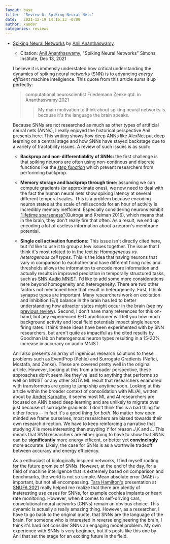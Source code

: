```yaml
---
layout: base
title:  "Review 6: Spiking Neural Nets"
date:   2021-12-19 14:16:13 -0700
author: xander
categories: reviews
---
```




- [Spiking Neural Networks](https://simons.berkeley.edu/news/spiking-neural-networks) by [Anil Ananthaswamy](http://anilananthaswamy.com/).


    - Citation: [Anil Ananthaswamy](http://anilananthaswamy.com/), "Spiking Neural Networks" Simons Institute, Dec 13, 2021

    I believe it is immensly understated how critical understanding the dynamics of spiking neural networks (SNN) is to advancing _energy efficient_ machine intellgience. This quote from this article sums it up perfectly: 

    > computational neuroscientist Friedemann Zenke qtd. in Ananthaswamy 2021
    >> My main motivation to think about spiking neural networks is because it's the language the brain speaks.


    Because SNNs are not researched as much as other types of artificial neural nets (ANNs), I really enjoyed the historical perspective Anil presents here. This writing shows how deep ANNs like AlexNet put deep learning on a central stage and how SNNs have stayed backstage due to a variety of tractability issues. A review of such issues is as such:
    
    - **Backprop and non-differentiablity of SNNs:** the first challenge is that spiking neurons are often using non-continous and discrete functions like the [_step function_](https://en.wikipedia.org/wiki/Heaviside_step_function) which prevent researchers from perforiming backprop.

    - **Memory storage and backprop through time:** assuming we can compute gradients (or approximate ones), we now need to deal with the fact the human neural nets show spiking latency at several different temporal scales. This is a problem becuase encoding neuron states at the scale of miliseconds for an hour of activity is incredibly memory ineffcient. Especially considering neurons exhibit ["lifetime sparseness"](https://www.ncbi.nlm.nih.gov/pmc/articles/PMC3154835/)(Quiroga and Kreiman 2016), which means that in the brain, they don't really fire that often. As a result, we end up encoding a lot of useless information about a neuron's membrane potential.
    - **Single cell activation functions:** This issue isn't directly cited here, but I'd like to use it to group a few issues together. The issue that I think it's most related to in the text is: _Homogeneous vs. heterogenous cell types_. This is the idea that having neurons that vary in comparison to eachother and have different firing rules and thresholds allows the information to encode more information and actually results in improved prediction in temporally structured tasks, such as [SNN Audio MNIST](https://zenkelab.org/resources/spiking-heidelberg-datasets-shd/). I'd like to add some more considerations here beyond homogeneity and heterogeneity. There are two other factors not mentioned here that result in heterogeneity. First, I think synapse types are important. Many researchers work on excitation and inhibition (E/I) balance in the brain has led to better understanding how attractor states might occur in the brain (see my [previous review](https://xanderladd.github.io/reviews/review3/)). Second, I don't have many references for this on-hand, but any experienced EEG practicioner will tell you how much background activity and local field potentials impact single neuron firing rates. I think these ideas have been experimented with by SNN researchers, but aren't quite as impactful as the cited results by Goodman lab on heterogenous neuron types resulting in a 15-20% increase in accuracy on audio MNIST.

    Anil also presents an array of ingenious research solutions to these problems such as EventProp (Pehle) and Surrogate Gradients (Neftci, Mostafa, and Zenke). These are covered pretty well in the original article. However, looking at this from a broader perspective, these approaches don't seem like they've lead to anything that performs so well on MNIST or any other SOTA ML result that researchers enamored with transformers are going to jump ship anytime soon. Looking at this article within the broader context of consolidation with ML/AI, written about by [Andrej Karpathy](https://twitter.com/karpathy/status/1468370605229547522), it seems most ML and AI researchers are focused on ANN based deep learning and are unlikely to migrate over just because of surrogate gradients. I don't think this is a bad thing for either focus -- in fact it's a good thing _for both_. No matter how open minded we frame ourselves, most researchers are biased towards their own research direction. We have to keep reinforcing a narrative that studying _X_ is more interesting than stuyding _Y_ for reason _J_,_K_ and _L_. This means that SNN researchers are either going to have to show that SNNs can be **significantly** more energy efficent, or better yet **convincingly** more accurate. Likely, the case for SNNs is as a worthwile tradeoff between accuracy and energy efficiency. 

    As a enthusiast of biologically inspired networks, I find myself rooting for the future promise of SNNs. However, at the end of the day, for a field of machine intelligence that is extremely based on comparison and benchmarks, the world is not so simple. Mean absolute error (MAE) is important, but not all encompassing. [Tara Hamilton's](https://profiles.uts.edu.au/Tara.Hamilton) presentation at [SNUFA 2021](http://snufa.net/2021/) really helped me realize that there are plently of insteresting use cases for SNNs, for example cochlea implants or heart rate monitoring. However, when it comes to self-driving cars, convolutional neural networks (CNNs) remain an obvious choice. This dynamic is actually a really amazing thing. However, as a researcher, I have to go back to the original quote, that SNNs are the language of the brain. For someone who is interested in reverse engineering the brain, I think it's hard not consider SNNs an engaging model problem. My own experience with SNNs is very beginner, but it's posts like this one by Anil that set the stage for an exciting future in the field.
